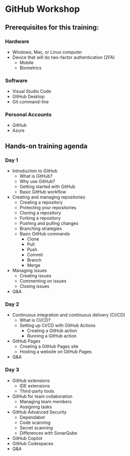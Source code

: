 # GitHub Workshop

## Prerequisites for this training:

### Hardware

- Windows, Mac, or Linux computer
- Device that will do two-factor authentication (2FA)
  - Mobile
  - Biometrics

### Software

- Visual Studio Code
- GitHub Desktop
- Git command-line

### Personal Accounts

- GitHub
- Azure

## Hands-on training agenda

### Day 1

- Introduction to GitHub
  - What is GitHub?
  - Why use GitHub?
  - Getting started with GitHub
  - Basic GitHub workflow
- Creating and managing repositories
  - Creating a repository
  - Protecting your repositories
  - Cloning a repository
  - Forking a repository
  - Pushing and pulling changes
  - Branching strategies
  - Basic GitHub commands
    - Clone
    - Pull
    - Push
    - Commit
    - Branch
    - Merge
- Managing issues
  - Creating issues
  - Commenting on issues
  - Closing issues
- Q&A

### Day 2

- Continuous integration and continuous delivery (CI/CD)
  - What is CI/CD?
  - Setting up CI/CD with GitHub Actions
    - Creating a GitHub action
    - Running a GitHub action
- GitHub Pages
  - Creating a GitHub Pages site
  - Hosting a website on GitHub Pages
- Q&A

### Day 3

- GitHub extensions
  - IDE extensions
  - Third-party tools
- GitHub for team collaboration
  - Managing team members
  - Assigning tasks
- GitHub Advanced Security
  - Dependabot
  - Code scanning
  - Secret scanning
  - Differences with SonarQube
- GitHub Copilot
- GitHub Codespaces
- Q&A
